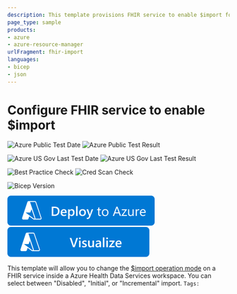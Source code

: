 ```yaml
---
description: This template provisions FHIR service to enable $import for initial data loading
page_type: sample
products:
- azure
- azure-resource-manager
urlFragment: fhir-import
languages:
- bicep
- json
---
```

# Configure FHIR service to enable $import

![Azure Public Test Date](https://azurequickstartsservice.blob.core.windows.net/badges/quickstarts/microsoft.healthcareapis/fhir-import/PublicLastTestDate.svg)
![Azure Public Test Result](https://azurequickstartsservice.blob.core.windows.net/badges/quickstarts/microsoft.healthcareapis/fhir-import/PublicDeployment.svg)

![Azure US Gov Last Test Date](https://azurequickstartsservice.blob.core.windows.net/badges/quickstarts/microsoft.healthcareapis/fhir-import/FairfaxLastTestDate.svg)
![Azure US Gov Last Test Result](https://azurequickstartsservice.blob.core.windows.net/badges/quickstarts/microsoft.healthcareapis/fhir-import/FairfaxDeployment.svg)

![Best Practice Check](https://azurequickstartsservice.blob.core.windows.net/badges/quickstarts/microsoft.healthcareapis/fhir-import/BestPracticeResult.svg)
![Cred Scan Check](https://azurequickstartsservice.blob.core.windows.net/badges/quickstarts/microsoft.healthcareapis/fhir-import/CredScanResult.svg)

![Bicep Version](https://azurequickstartsservice.blob.core.windows.net/badges/quickstarts/microsoft.healthcareapis/fhir-import/BicepVersion.svg)

[![Deploy To Azure](https://raw.githubusercontent.com/Azure/azure-quickstart-templates/master/1-CONTRIBUTION-GUIDE/images/deploytoazure.svg?sanitize=true)](https://portal.azure.com/#create/Microsoft.Template/uri/https%3A%2F%2Fraw.githubusercontent.com%2FAzure%2Fazure-quickstart-templates%2Fmaster%2Fquickstarts%2Fmicrosoft.healthcareapis%2Ffhir-import%2Fazuredeploy.json)
[![Visualize](https://raw.githubusercontent.com/Azure/azure-quickstart-templates/master/1-CONTRIBUTION-GUIDE/images/visualizebutton.svg?sanitize=true)](http://armviz.io/#/?load=https%3A%2F%2Fraw.githubusercontent.com%2FAzure%2Fazure-quickstart-templates%2Fmaster%2Fquickstarts%2Fmicrosoft.healthcareapis%2Ffhir-import%2Fazuredeploy.json)

This template will allow you to change the [$import operation mode](https://learn.microsoft.com/azure/healthcare-apis/fhir/import-data) on a FHIR service inside a Azure Health Data Services workspace. You can select between "Disabled", "Initial", or "Incremental" import.
`Tags: `